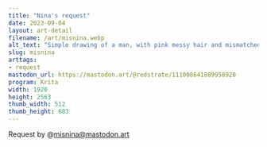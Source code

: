 ```yaml
---
title: "Nina's request"
date: 2023-09-04
layout: art-detail
filename: /art/misnina.webp
alt_text: "Simple drawing of a man, with pink messy hair and mismatched eyes of gold and pink. He has a very yellow jacket or blouse on, and has multiple belts."
slug: misnina
arttags:
- request
mastodon_url: https://mastodon.art/@redstrate/111008641889958920
program: Krita
width: 1920
height: 2563
thumb_width: 512
thumb_height: 683
---
```

Request by @misnina@mastodon.art
